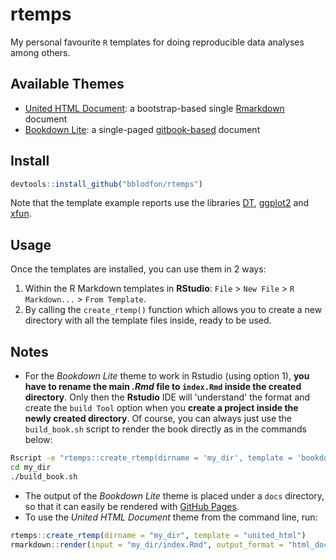 # rtemps

My personal favourite `R` templates for doing reproducible data analyses among others.

## Available Themes

- [United HTML Document](https://bootswatch.com/united/): a bootstrap-based single [Rmarkdown](https://bookdown.org/yihui/rmarkdown/) document
- [Bookdown Lite](https://bookdown.org/yihui/bookdown/): a single-paged [gitbook-based](https://www.gitbook.com/) document

## Install

```r
devtools::install_github("bblodfon/rtemps")
```

Note that the template example reports use the libraries [DT](https://rstudio.github.io/DT/), [ggplot2](https://github.com/tidyverse/ggplot2) and [xfun](https://github.com/yihui/xfun).

## Usage

Once the templates are installed, you can use them in 2 ways:

1. Within the R Markdown templates in **RStudio**: `File` > `New File` > `R Markdown...` > `From Template`.
2. By calling the `create_rtemp()` function which allows you to create a new directory with all the template files inside, ready to be used.

## Notes

- For the *Bookdown Lite* theme to work in Rstudio (using option 1), **you have to rename the main *.Rmd* file to `index.Rmd` inside the created directory**. 
Only then the **Rstudio** IDE will 'understand' the format and create the `build Tool` option when you **create a project inside the newly created directory**. 
Of course, you can always just use the `build_book.sh` script to render the book directly as in the commands below:
```bash
Rscript -e "rtemps::create_rtemp(dirname = 'my_dir', template = 'bookdown_lite')"
cd my_dir
./build_book.sh
```
- The output of the *Bookdown Lite* theme is placed under a `docs` directory, so that it can easily be rendered with [GitHub Pages](https://help.github.com/en/github/working-with-github-pages/configuring-a-publishing-source-for-your-github-pages-site).
- To use the *United HTML Document* theme from the command line, run:
```r
rtemps::create_rtemp(dirname = "my_dir", template = "united_html")
rmarkdown::render(input = "my_dir/index.Rmd", output_format = "html_document", output_dir = "my_dir")
```


